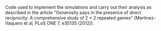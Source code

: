 Code used to implement the simulations and carry out their analysis as described in the article "Generosity pays in the presence of direct reciprocity: A comprehensive study of 2 × 2 repeated games" (Martinez-Vaquero et al, PLoS ONE 7, e35135 (2012)).
